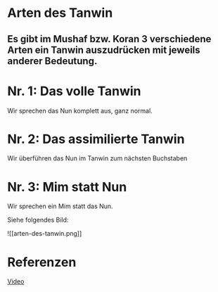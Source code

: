 # Arten des Tanwin
## Es gibt im Mushaf bzw. Koran 3 verschiedene Arten ein Tanwin auszudrücken mit jeweils anderer Bedeutung.

# Nr. 1: Das volle Tanwin
Wir sprechen das Nun komplett aus, ganz normal.

# Nr. 2: Das assimilierte Tanwin
Wir überführen das Nun im Tanwin zum nächsten Buchstaben

# Nr. 3: Mim statt Nun
Wir sprechen ein Mim statt das Nun.

Siehe folgendes Bild:

![[arten-des-tanwin.png]]

# Referenzen
[Video](https://youtu.be/IOXzx2H5cT8)

